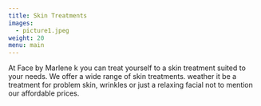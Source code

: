 ```yaml
---
title: Skin Treatments
images:
  - picture1.jpeg
weight: 20
menu: main
---
```

At Face by Marlene k you can treat yourself to a skin treatment suited to your needs. We offer a wide range of skin treatments. weather it be a treatment for problem skin, wrinkles or just a relaxing facial not to mention our affordable prices.